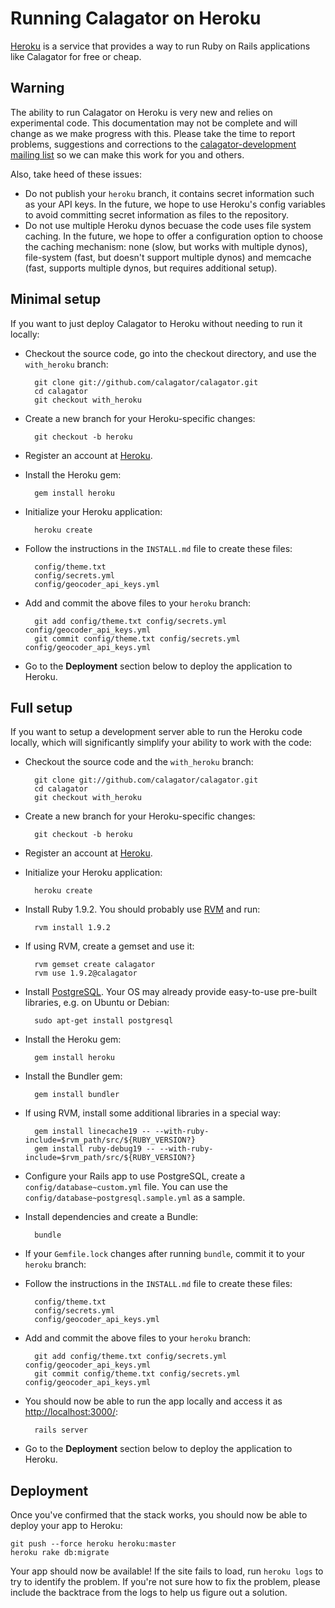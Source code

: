 Running Calagator on Heroku
===========================

[Heroku](http://heroku.com/) is a service that provides a way to run Ruby on Rails applications like Calagator for free or cheap.

Warning
-------

The ability to run Calagator on Heroku is very new and relies on experimental code. This documentation may not be complete and will change as we make progress with this. Please take the time to report problems, suggestions and corrections to the [calagator-development mailing list](http://groups.google.com/group/calagator-development) so we can make this work for you and others.

Also, take heed of these issues:

* Do not publish your `heroku` branch, it contains secret information such as your API keys. In the future, we hope to use Heroku's config variables to avoid committing secret information as files to the repository.
* Do not use multiple Heroku dynos becuase the code uses file system caching. In the future, we hope to offer a configuration option to choose the caching mechanism: none (slow, but works with multiple dynos), file-system (fast, but doesn't support multiple dynos) and memcache (fast, supports multiple dynos, but requires additional setup).

Minimal setup
-------------

If you want to just deploy Calagator to Heroku without needing to run it locally:

* Checkout the source code, go into the checkout directory, and use the `with_heroku` branch:

        git clone git://github.com/calagator/calagator.git
        cd calagator
        git checkout with_heroku

* Create a new branch for your Heroku-specific changes:

        git checkout -b heroku

* Register an account at [Heroku](http://heroku.com/).

* Install the Heroku gem:

        gem install heroku

* Initialize your Heroku application:

        heroku create

* Follow the instructions in the `INSTALL.md` file to create these files:

        config/theme.txt
        config/secrets.yml
        config/geocoder_api_keys.yml

* Add and commit the above files to your `heroku` branch:

        git add config/theme.txt config/secrets.yml config/geocoder_api_keys.yml
        git commit config/theme.txt config/secrets.yml config/geocoder_api_keys.yml

* Go to the **Deployment** section below to deploy the application to Heroku.

Full setup
----------

If you want to setup a development server able to run the Heroku code locally, which will significantly simplify your ability to work with the code:

* Checkout the source code and the `with_heroku` branch:

        git clone git://github.com/calagator/calagator.git
        cd calagator
        git checkout with_heroku

* Create a new branch for your Heroku-specific changes:

        git checkout -b heroku

* Register an account at [Heroku](http://heroku.com/).

* Initialize your Heroku application:

        heroku create

* Install Ruby 1.9.2. You should probably use [RVM](http://beginrescueend.com/) and run:

        rvm install 1.9.2

* If using RVM, create a gemset and use it:

        rvm gemset create calagator
        rvm use 1.9.2@calagator

* Install [PostgreSQL](http://www.postgresql.org/). Your OS may already provide easy-to-use pre-built libraries, e.g. on Ubuntu or Debian:

        sudo apt-get install postgresql

* Install the Heroku gem:

        gem install heroku

* Install the Bundler gem:

        gem install bundler

* If using RVM, install some additional libraries in a special way:

        gem install linecache19 -- --with-ruby-include=$rvm_path/src/${RUBY_VERSION?}
        gem install ruby-debug19 -- --with-ruby-include=$rvm_path/src/${RUBY_VERSION?}

* Configure your Rails app to use PostgreSQL, create a `config/database~custom.yml` file. You can use the `config/database~postgresql.sample.yml` as a sample.

* Install dependencies and create a Bundle:

        bundle

* If your `Gemfile.lock` changes after running `bundle`, commit it to your `heroku` branch:

* Follow the instructions in the `INSTALL.md` file to create these files:

        config/theme.txt
        config/secrets.yml
        config/geocoder_api_keys.yml

* Add and commit the above files to your `heroku` branch:

        git add config/theme.txt config/secrets.yml config/geocoder_api_keys.yml
        git commit config/theme.txt config/secrets.yml config/geocoder_api_keys.yml

* You should now be able to run the app locally and access it as [http://localhost:3000/](http://localhost:3000/):

        rails server

* Go to the **Deployment** section below to deploy the application to Heroku.

Deployment
----------

Once you've confirmed that the stack works, you should now be able to deploy your app to Heroku:

    git push --force heroku heroku:master
    heroku rake db:migrate

Your app should now be available! If the site fails to load, run `heroku logs` to try to identify the problem. If you're not sure how to fix the problem, please include the backtrace from the logs to help us figure out a solution.
